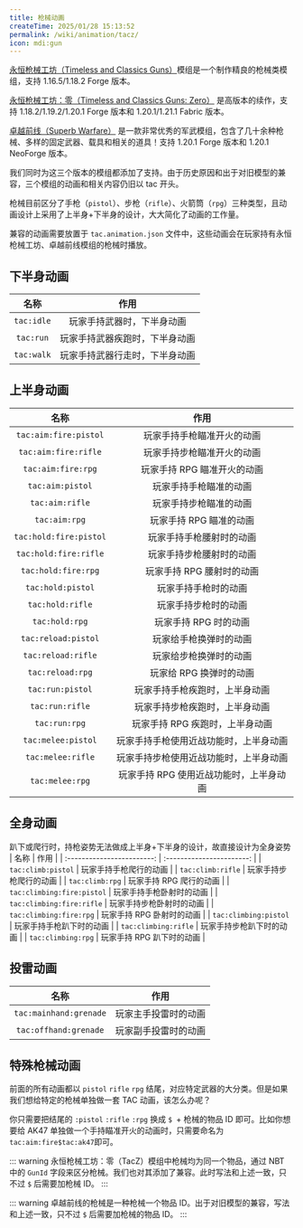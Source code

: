 ```yaml
---
title: 枪械动画
createTime: 2025/01/28 15:13:52
permalink: /wiki/animation/tacz/
icon: mdi:gun
---
```


[永恒枪械工坊（Timeless and Classics Guns）](https://www.curseforge.com/minecraft/mc-mods/timeless-and-classic-guns-tac)模组是一个制作精良的枪械类模组，支持 1.16.5/1.18.2 Forge 版本。

[永恒枪械工坊：零（Timeless and Classics Guns: Zero）](https://www.curseforge.com/minecraft/mc-mods/timeless-and-classics-zero) 是高版本的续作，支持 1.18.2/1.19.2/1.20.1 Forge 版本和 1.20.1/1.21.1 Fabric 版本。

[卓越前线（Superb Warfare）](https://modrinth.com/mod/superb-warfare) 是一款非常优秀的军武模组，包含了几十余种枪械、多样的固定武器、载具和相关的道具！支持 1.20.1 Forge 版本和 1.20.1 NeoForge 版本。

我们同时为这三个版本的模组都添加了支持。由于历史原因和出于对旧模型的兼容，三个模组的动画和相关内容仍旧以 tac 开头。

枪械目前区分了手枪（`pistol`）、步枪（`rifle`）、火箭筒（`rpg`）三种类型，且动画设计上采用了上半身+下半身的设计，大大简化了动画的工作量。

兼容的动画需要放置于 `tac.animation.json` 文件中，这些动画会在玩家持有永恒枪械工坊、卓越前线模组的枪械时播放。

## 下半身动画
|    名称    |              作用              |
| :--------: | :----------------------------: |
| `tac:idle` |   玩家手持武器时，下半身动画   |
| `tac:run`  | 玩家手持武器疾跑时，下半身动画 |
| `tac:walk` | 玩家手持武器行走时，下半身动画 |

## 上半身动画

|          名称          |                  作用                   |
| :--------------------: | :-------------------------------------: |
| `tac:aim:fire:pistol`  |       玩家手持手枪瞄准开火的动画        |
|  `tac:aim:fire:rifle`  |       玩家手持步枪瞄准开火的动画        |
|   `tac:aim:fire:rpg`   |       玩家手持 RPG 瞄准开火的动画       |
|    `tac:aim:pistol`    |         玩家手持手枪瞄准的动画          |
|    `tac:aim:rifle`     |         玩家手持步枪瞄准的动画          |
|     `tac:aim:rpg`      |         玩家手持 RPG 瞄准的动画         |
| `tac:hold:fire:pistol` |        玩家手持手枪腰射时的动画         |
| `tac:hold:fire:rifle`  |        玩家手持步枪腰射时的动画         |
|  `tac:hold:fire:rpg`   |        玩家手持 RPG 腰射时的动画        |
|   `tac:hold:pistol`    |          玩家手持手枪时的动画           |
|    `tac:hold:rifle`    |          玩家手持步枪时的动画           |
|     `tac:hold:rpg`     |          玩家手持 RPG 时的动画          |
|  `tac:reload:pistol`   |         玩家给手枪换弹时的动画          |
|   `tac:reload:rifle`   |         玩家给步枪换弹时的动画          |
|    `tac:reload:rpg`    |         玩家给 RPG 换弹时的动画         |
|    `tac:run:pistol`    |     玩家手持手枪疾跑时，上半身动画      |
|    `tac:run:rifle`     |     玩家手持步枪疾跑时，上半身动画      |
|     `tac:run:rpg`      |     玩家手持 RPG 疾跑时，上半身动画     |
|   `tac:melee:pistol`   | 玩家手持手枪使用近战功能时，上半身动画  |
|   `tac:melee:rifle`    | 玩家手持步枪使用近战功能时，上半身动画  |
|    `tac:melee:rpg`     | 玩家手持 RPG 使用近战功能时，上半身动画 |

## 全身动画

趴下或爬行时，持枪姿势无法做成上半身+下半身的设计，故直接设计为全身姿势
|            名称            |           作用            |
| :------------------------: | :-----------------------: |
|     `tac:climb:pistol`     |  玩家手持手枪爬行的动画   |
|     `tac:climb:rifle`      |  玩家手持步枪爬行的动画   |
|      `tac:climb:rpg`       |  玩家手持 RPG 爬行的动画  |
| `tac:climbing:fire:pistol` | 玩家手持手枪卧射时的动画  |
| `tac:climbing:fire:rifle`  | 玩家手持步枪卧射时的动画  |
|  `tac:climbing:fire:rpg`   | 玩家手持 RPG 卧射时的动画 |
|   `tac:climbing:pistol`    | 玩家手持手枪趴下时的动画  |
|    `tac:climbing:rifle`    | 玩家手持步枪趴下时的动画  |
|     `tac:climbing:rpg`     | 玩家手持 RPG 趴下时的动画 |

## 投雷动画
|          名称          |         作用         |
| :--------------------: | :------------------: |
| `tac:mainhand:grenade` | 玩家主手投雷时的动画 |
| `tac:offhand:grenade`  | 玩家副手投雷时的动画 |

## 特殊枪械动画

前面的所有动画都以 `pistol` `rifle` `rpg` 结尾，对应特定武器的大分类。但是如果我们想给特定的枪械单独做一套 TAC 动画，该怎么办呢？

你只需要把结尾的 `:pistol` `:rifle` `:rpg` 换成 `$ `+ 枪械的物品 ID 即可。比如你想要给 AK47 单独做一个手持瞄准开火的动画时，只需要命名为 `tac:aim:fire$tac:ak47`即可。

::: warning
永恒枪械工坊：零（TacZ）模组中枪械均为同一个物品，通过 NBT 中的 `GunId` 字段来区分枪械。我们也对其添加了兼容。此时写法和上述一致，只不过 `$` 后需要加枪械 ID。
:::

::: warning
卓越前线的枪械是一种枪械一个物品 ID。出于对旧模型的兼容，写法和上述一致，只不过 `$` 后需要加枪械的物品 ID。
:::
